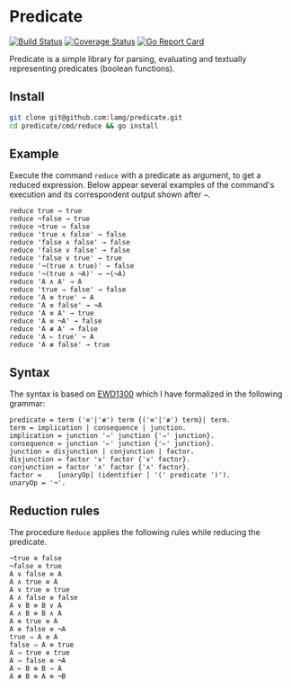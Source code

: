 # Predicate

[![Build Status][1]][2] [![Coverage Status][3]][4] [![Go Report Card][5]][6]

Predicate is a simple library for parsing, evaluating and textually representing predicates (boolean functions).

## Install

```sh
git clone git@github.com:lamg/predicate.git
cd predicate/cmd/reduce && go install
```

## Example

Execute the command `reduce` with a predicate as argument, to get a reduced expression. Below appear several examples of the command's execution and its correspondent output shown after `→`.

```
reduce true → true
reduce ¬false → true
reduce ¬true → false
reduce 'true ∧ false' → false
reduce 'false ∧ false' → false
reduce 'false ∨ false' → false
reduce 'false ∨ true' → true
reduce '¬(true ∧ true)' → false
reduce '¬(true ∧ ¬A)' → ¬(¬A)
reduce 'A ∧ A' → A
reduce 'true ⇒ false' → false
reduce 'A ≡ true' → A
reduce 'A ≡ false' → ¬A
reduce 'A ≡ A' → true
reduce 'A ≡ ¬A' → false
reduce 'A ≢ A' → false
reduce 'A ⇐ true' → A
reduce 'A ≢ false' → true
```

## Syntax

The syntax is based on [EWD1300][0] which I have formalized in the following grammar:

```ebnf
predicate = term ('≡'|'≢') term {('≡'|'≢') term}| term.
term = implication | consequence | junction.
implication = junction '⇒' junction {'⇒' junction}.
consequence = junction '⇐' junction {'⇐' junction}.
junction = disjunction | conjunction | factor.
disjunction = factor '∨' factor {'∨' factor}.
conjunction = factor '∧' factor {'∧' factor}.
factor =	[unaryOp] (identifier | '(' predicate ')').
unaryOp = '¬'.
```

## Reduction rules

The procedure `Reduce` applies the following rules while reducing the predicate.

```
¬true ≡ false
¬false ≡ true
A ∨ false ≡ A
A ∧ true ≡ A
A ∨ true ≡ true
A ∧ false ≡ false
A ∨ B ≡ B ∨ A
A ∧ B ≡ B ∧ A
A ≡ true ≡ A
A ≡ false ≡ ¬A
true ⇒ A ≡ A
false ⇒ A ≡ true
A ⇒ true ≡ true
A ⇒ false ≡ ¬A
A ⇐ B ≡ B ⇒ A
A ≢ B ≡ A ≡ ¬B
```

[0]: https://www.cs.utexas.edu/users/EWD/transcriptions/EWD13xx/EWD1300.html
[1]: https://travis-ci.com/lamg/predicate.svg?branch=master
[2]: https://travis-ci.com/lamg/predicate
[3]: https://coveralls.io/repos/github/lamg/predicate/badge.svg?branch=master
[4]: https://coveralls.io/github/lamg/predicate?branch=master
[5]: https://goreportcard.com/badge/github.com/lamg/predicate
[6]: https://goreportcard.com/report/github.com/lamg/predicate
